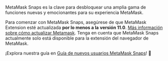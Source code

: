 MetaMask Snaps es la clave para desbloquear una amplia gama de funciones nuevas y emocionantes para su experiencia MetaMask.


Para comenzar con MetaMask Snaps, asegúrese de que MetaMask Extension esté actualizada **por lo menos a la** **versión 11.0**. [Más información sobre cómo actualizar Metamask](https://support.metamask.io/hc/en-us/articles/360060268452). Tenga en cuenta que MetaMask Snaps actualmente solo está disponible para la extensión del navegador de MetaMask.


¡Explora nuestra guía en [Guía de nuevos usuarios MetaMask Snaps](https://support.metamask.io/hc/en-us/articles/18377120661019)! 🚀

